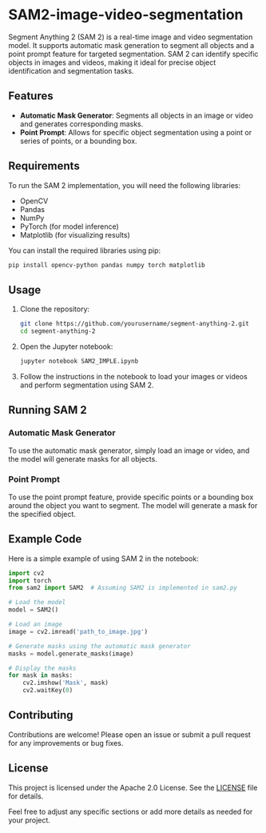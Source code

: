 # SAM2-image-video-segmentation
Segment Anything 2 (SAM 2) is a real-time image and video segmentation model. It supports automatic mask generation to segment all objects and a point prompt feature for targeted segmentation. SAM 2 can identify specific objects in images and videos, making it ideal for precise object identification and segmentation tasks.

## Features

- **Automatic Mask Generator**: Segments all objects in an image or video and generates corresponding masks.
- **Point Prompt**: Allows for specific object segmentation using a point or series of points, or a bounding box.

## Requirements

To run the SAM 2 implementation, you will need the following libraries:

- OpenCV
- Pandas
- NumPy
- PyTorch (for model inference)
- Matplotlib (for visualizing results)

You can install the required libraries using pip:

```bash
pip install opencv-python pandas numpy torch matplotlib
```

## Usage

1. Clone the repository:
    ```bash
    git clone https://github.com/yourusername/segment-anything-2.git
    cd segment-anything-2
    ```

2. Open the Jupyter notebook:
    ```bash
    jupyter notebook SAM2_IMPLE.ipynb
    ```

3. Follow the instructions in the notebook to load your images or videos and perform segmentation using SAM 2.

## Running SAM 2

### Automatic Mask Generator

To use the automatic mask generator, simply load an image or video, and the model will generate masks for all objects.

### Point Prompt

To use the point prompt feature, provide specific points or a bounding box around the object you want to segment. The model will generate a mask for the specified object.

## Example Code

Here is a simple example of using SAM 2 in the notebook:

```python
import cv2
import torch
from sam2 import SAM2  # Assuming SAM2 is implemented in sam2.py

# Load the model
model = SAM2()

# Load an image
image = cv2.imread('path_to_image.jpg')

# Generate masks using the automatic mask generator
masks = model.generate_masks(image)

# Display the masks
for mask in masks:
    cv2.imshow('Mask', mask)
    cv2.waitKey(0)
```

## Contributing

Contributions are welcome! Please open an issue or submit a pull request for any improvements or bug fixes.

## License

This project is licensed under the Apache 2.0 License. See the [LICENSE](LICENSE) file for details.

Feel free to adjust any specific sections or add more details as needed for your project.
